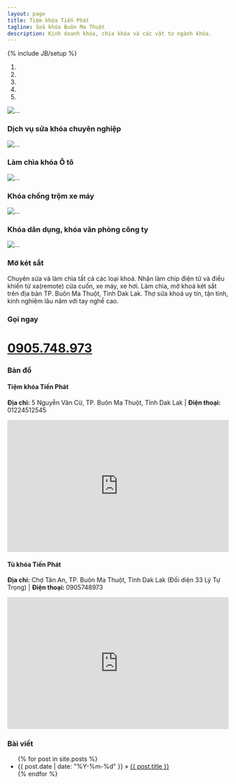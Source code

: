 ```yaml
---
layout: page
title: Tiệm khóa Tiến Phát
tagline: Sửa khóa Buôn Ma Thuột
description: Kinh doanh khóa, chìa khóa và các vật tư ngành khóa.
---
```

{% include JB/setup %}

<!--
- Mở khóa
- Sao chép chìa khóa bằng máy
- Mở khóa nhà, khóa cơ quan, khóa văn phòng
- Điều khiển từ xa xe ô tô, remote xe hơi
- Điều khiển từ xa cửa cuốn
- Mở khóa két sắt
- Bán phôi chìa khóa
- Bán khóa dân dụng
-->
<div id="carousel-example-generic" class="carousel slide" data-ride="carousel">
  <!-- Indicators -->
  <ol class="carousel-indicators">
    <li data-target="#carousel-example-generic" data-slide-to="0" class="active"></li>
    <li data-target="#carousel-example-generic" data-slide-to="1"></li>
    <li data-target="#carousel-example-generic" data-slide-to="2"></li>
    <li data-target="#carousel-example-generic" data-slide-to="3"></li>
    <li data-target="#carousel-example-generic" data-slide-to="4"></li>
  </ol>
 
<!-- Wrapper for slides -->
<div class="carousel-inner">
    <div class="item active">
      <img src="http://placehold.it/1200x400" alt="...">
      <div class="carousel-caption">
          <h3>Dịch vụ sửa khóa chuyên nghiệp</h3>
      </div>
    </div>
    <div class="item">
      <img src="http://placehold.it/1200x400" alt="...">
      <div class="carousel-caption">
          <h3>Làm chìa khóa Ô tô</h3>
      </div>
    </div>
    <div class="item">
      <img src="http://placehold.it/1200x400" alt="...">
      <div class="carousel-caption">
          <h3>Khóa chống trộm xe máy</h3>
      </div>
    </div>
    <div class="item">
      <img src="http://placehold.it/1200x400" alt="...">
      <div class="carousel-caption">
          <h3>Khóa dân dụng, khóa văn phòng công ty</h3>
      </div>
    </div>
    <div class="item">
      <img src="http://placehold.it/1200x400" alt="...">
      <div class="carousel-caption">
          <h3>Mở két sắt</h3>
      </div>
    </div>
  </div>
 
<!-- Controls -->
  <a class="left carousel-control" href="#carousel-example-generic" role="button" data-slide="prev">
    <span class="glyphicon glyphicon-chevron-left"></span>
  </a>
  <a class="right carousel-control" href="#carousel-example-generic" role="button" data-slide="next">
    <span class="glyphicon glyphicon-chevron-right"></span>
  </a>
</div> <!-- Carousel -->
<p>Chuyên sửa và làm chìa tất cả các loại khoá. Nhận làm chip điện tử và điều khiển từ xa(remote) cửa cuốn, xe máy, xe hơi. Làm chìa, mở khoá két sắt trên địa bàn TP. Buôn Ma Thuột, Tỉnh Dak Lak. Thợ sửa khoá uy tín, tận tình, kinh nghiệm lâu năm với tay nghề cao.</p>
<div class="call-now">
	<h3>Gọi ngay</h3>
	<div class="call-button">
		<a href="tel:(+84)0905748973">
			<h1>0905.748.973</h1> 
		</a>
	</div>
</div>


<div>	
  <h3>Bản đồ</h3>
  <div class="col-xs-6 location">
  <h4>Tiệm khóa Tiến Phát</h4>
  <p><strong>Địa chỉ:</strong> 5 Nguyễn Văn Cừ, TP. Buôn Ma Thuột, Tỉnh Dak Lak | <strong>Điện thoại:</strong> 01224512545</p>

  <iframe src="https://www.google.com/maps/embed?pb=!1m18!1m12!1m3!1d3892.3182384608685!2d108.06284656893095!3d12.692639994314332!2m3!1f0!2f0!3f0!3m2!1i1024!2i768!4f13.1!3m3!1m2!1s0x3171f7c4374bdd6f%3A0x89961b2411afda4e!2zVGnhu4dtIEtow7NhIFRp4bq_biBQaMOhdA!5e0!3m2!1svi!2s!4v1456590906784" width="100%" height="300" frameborder="0" style="border:0" allowfullscreen></iframe>
  </div>
  <div class="col-xs-6 location">
  <h4>Tủ khóa Tiến Phát</h4>
  <p><strong>Địa chỉ:</strong> Chợ Tân An, TP. Buôn Ma Thuột, Tỉnh Dak Lak (Đối diện 33 Lý Tự Trọng) | <strong>Điện thoại: </strong> 0905748973</p>
  <iframe src="https://www.google.com/maps/embed?pb=!1m18!1m12!1m3!1d3092.9093401095483!2d108.06096142357661!3d12.692360876129124!2m3!1f0!2f0!3f0!3m2!1i1024!2i768!4f13.1!3m3!1m2!1s0x0000000000000000%3A0x696c6da828fd51bd!2zQ2jhu6MgVMOibiBBbg!5e0!3m2!1svi!2s!4v1456590874024" width="100%" height="300" frameborder="0" style="border:0" allowfullscreen></iframe>
  </div>
</div>


<div>
	<h3>Bài viết</h3>
	<ul class="posts">
		{% for post in site.posts %}
    	<li><span>{{ post.date | date: "%Y-%m-%d" }}</span> &raquo; <a href="{{ BASE_PATH }}{{ post.url }}">{{ post.title }}</a></li>
  		{% endfor %}
  	</ul>
</div>